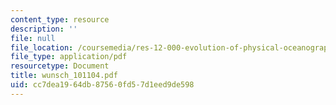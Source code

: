 ```yaml
---
content_type: resource
description: ''
file: null
file_location: /coursemedia/res-12-000-evolution-of-physical-oceanography-spring-2007/cc7dea1964db87560fd57d1eed9de598_wunsch_101104.pdf
file_type: application/pdf
resourcetype: Document
title: wunsch_101104.pdf
uid: cc7dea19-64db-8756-0fd5-7d1eed9de598
---
```

